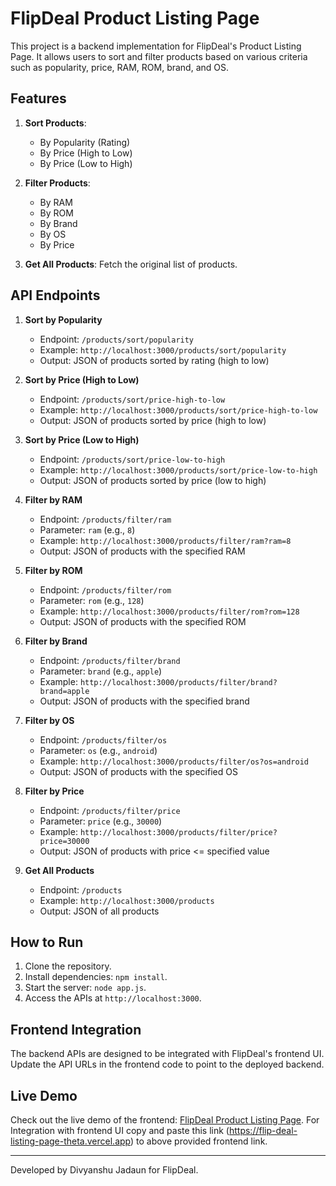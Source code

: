 # FlipDeal Product Listing Page

This project is a backend implementation for FlipDeal's Product Listing Page. It allows users to sort and filter products based on various criteria such as popularity, price, RAM, ROM, brand, and OS.

## Features

1. **Sort Products**:
   - By Popularity (Rating)
   - By Price (High to Low)
   - By Price (Low to High)

2. **Filter Products**:
   - By RAM
   - By ROM
   - By Brand
   - By OS
   - By Price

3. **Get All Products**: Fetch the original list of products.

## API Endpoints

1. **Sort by Popularity**
   - Endpoint: `/products/sort/popularity`
   - Example: `http://localhost:3000/products/sort/popularity`
   - Output: JSON of products sorted by rating (high to low)

2. **Sort by Price (High to Low)**
   - Endpoint: `/products/sort/price-high-to-low`
   - Example: `http://localhost:3000/products/sort/price-high-to-low`
   - Output: JSON of products sorted by price (high to low)

3. **Sort by Price (Low to High)**
   - Endpoint: `/products/sort/price-low-to-high`
   - Example: `http://localhost:3000/products/sort/price-low-to-high`
   - Output: JSON of products sorted by price (low to high)

4. **Filter by RAM**
   - Endpoint: `/products/filter/ram`
   - Parameter: `ram` (e.g., `8`)
   - Example: `http://localhost:3000/products/filter/ram?ram=8`
   - Output: JSON of products with the specified RAM

5. **Filter by ROM**
   - Endpoint: `/products/filter/rom`
   - Parameter: `rom` (e.g., `128`)
   - Example: `http://localhost:3000/products/filter/rom?rom=128`
   - Output: JSON of products with the specified ROM

6. **Filter by Brand**
   - Endpoint: `/products/filter/brand`
   - Parameter: `brand` (e.g., `apple`)
   - Example: `http://localhost:3000/products/filter/brand?brand=apple`
   - Output: JSON of products with the specified brand

7. **Filter by OS**
   - Endpoint: `/products/filter/os`
   - Parameter: `os` (e.g., `android`)
   - Example: `http://localhost:3000/products/filter/os?os=android`
   - Output: JSON of products with the specified OS

8. **Filter by Price**
   - Endpoint: `/products/filter/price`
   - Parameter: `price` (e.g., `30000`)
   - Example: `http://localhost:3000/products/filter/price?price=30000`
   - Output: JSON of products with price <= specified value

9. **Get All Products**
   - Endpoint: `/products`
   - Example: `http://localhost:3000/products`
   - Output: JSON of all products

## How to Run

1. Clone the repository.
2. Install dependencies: `npm install`.
3. Start the server: `node app.js`.
4. Access the APIs at `http://localhost:3000`.

## Frontend Integration

The backend APIs are designed to be integrated with FlipDeal's frontend UI. Update the API URLs in the frontend code to point to the deployed backend.

## Live Demo

Check out the live demo of the frontend: [FlipDeal Product Listing Page](https://bd2-listing-page.vercel.app/).
For Integration with frontend UI copy and paste this link (https://flip-deal-listing-page-theta.vercel.app) to above provided frontend link.

---

Developed by Divyanshu Jadaun for FlipDeal.
